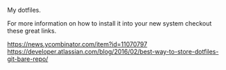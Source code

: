 My dotfiles.

For more information on how to install it into your new system checkout these great links.

https://news.ycombinator.com/item?id=11070797
https://developer.atlassian.com/blog/2016/02/best-way-to-store-dotfiles-git-bare-repo/
